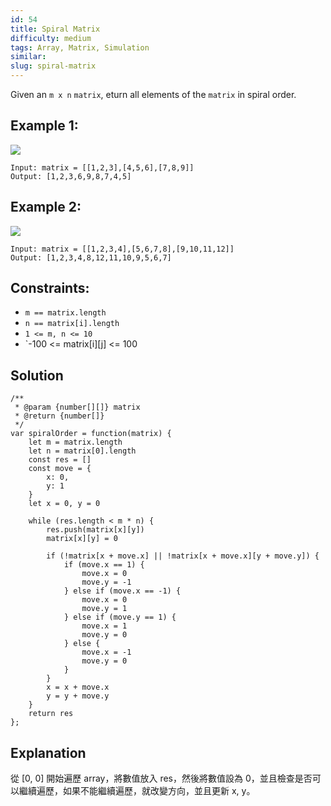 ```yaml
---
id: 54
title: Spiral Matrix
difficulty: medium
tags: Array, Matrix, Simulation
similar:
slug: spiral-matrix
---
```


Given an `m x n` `matrix`, eturn all elements of the `matrix` in spiral order.

## Example 1:

![](https://assets.leetcode.com/uploads/2020/11/13/spiral1.jpg)

```
Input: matrix = [[1,2,3],[4,5,6],[7,8,9]]
Output: [1,2,3,6,9,8,7,4,5]
```

## Example 2:

![](https://assets.leetcode.com/uploads/2020/11/13/spiral.jpg)

```
Input: matrix = [[1,2,3,4],[5,6,7,8],[9,10,11,12]]
Output: [1,2,3,4,8,12,11,10,9,5,6,7]
```

## Constraints:

- `m == matrix.length`
- `n == matrix[i].length`
- `1 <= m, n <= 10`
- `-100 <= matrix[i][j] <= 100

## Solution

```
/**
 * @param {number[][]} matrix
 * @return {number[]}
 */
var spiralOrder = function(matrix) {
    let m = matrix.length
    let n = matrix[0].length
    const res = []
    const move = {
        x: 0,
        y: 1
    }
    let x = 0, y = 0

    while (res.length < m * n) {
        res.push(matrix[x][y])
        matrix[x][y] = 0

        if (!matrix[x + move.x] || !matrix[x + move.x][y + move.y]) {
            if (move.x == 1) {
                move.x = 0
                move.y = -1
            } else if (move.x == -1) {
                move.x = 0
                move.y = 1
            } else if (move.y == 1) {
                move.x = 1
                move.y = 0
            } else {
                move.x = -1
                move.y = 0
            }
        }
        x = x + move.x
        y = y + move.y
    }
    return res
};
```

## Explanation

從 [0, 0] 開始遍歷 array，將數值放入 res，然後將數值設為 0，並且檢查是否可以繼續遍歷，如果不能繼續遍歷，就改變方向，並且更新 x, y。
